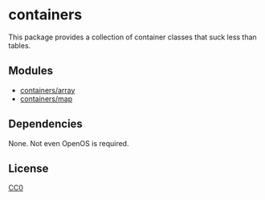 # containers

This package provides a collection of container classes that suck less
than tables.

## Modules

* [containers/array](containers/man/array)
* [containers/map](containers/man/map)

## Dependencies

None. Not even OpenOS is required.

## License

[CC0](https://creativecommons.org/share-your-work/public-domain/cc0/)
